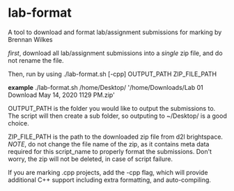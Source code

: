 # lab-format
A tool to download and format lab/assignment submissions for marking by Brennan Wilkes

*first*, download all lab/assignment submissions into a *single* zip file, and do not rename the file.

Then, run by using ./lab-format.sh [-cpp] OUTPUT_PATH ZIP_FILE_PATH

**example**
./lab-format.sh /home/Desktop/ '/home/Downloads/Lab 01 Download May 14, 2020 1129 PM.zip'

OUTPUT_PATH is the folder you would like to output the submissions to.
The script will then create a sub folder, so outputing to ~/Desktop/ is a good choice.

ZIP_FILE_PATH is the path to the downloaded zip file from d2l brightspace. *NOTE*, do
not change the file name of the zip, as it contains meta data required for this script_name
to properly format the submissions. Don't worry, the zip will not be deleted, in case of script failure.

If you are marking .cpp projects, add the -cpp flag, which
will provide additional C++ support including extra formatting, and auto-compiling.
